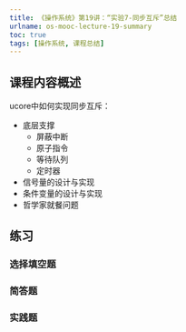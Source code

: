 ```yaml
---
title: 《操作系统》第19讲：“实验7-同步互斥”总结
urlname: os-mooc-lecture-19-summary
toc: true
tags: [操作系统, 课程总结]
---
```


## 课程内容概述

ucore中如何实现同步互斥：
* 底层支撑
  * 屏蔽中断
  * 原子指令
  * 等待队列
  * 定时器
* 信号量的设计与实现
* 条件变量的设计与实现
* 哲学家就餐问题

## 练习

### 选择填空题

### 简答题

### 实践题
